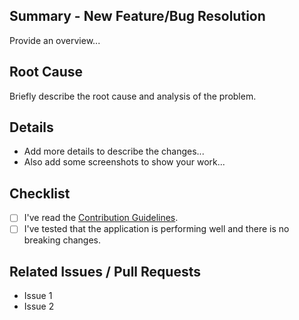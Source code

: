 ## Summary - New Feature/Bug Resolution
Provide an overview...

## Root Cause
Briefly describe the root cause and analysis of the problem.

## Details
- Add more details to describe the changes... <br>
- Also add some screenshots to show your work...

## Checklist
- [ ] I've read the [Contribution Guidelines](/CONTRIBUTING.md).
- [ ] I've tested that the application is performing well and there is no breaking changes.

## Related Issues / Pull Requests
- Issue 1
- Issue 2
